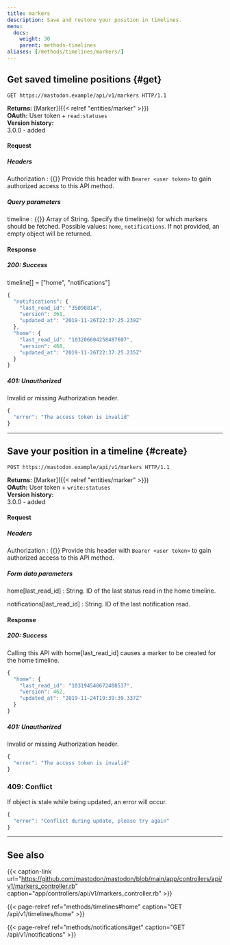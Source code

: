 ```yaml
---
title: markers
description: Save and restore your position in timelines.
menu:
  docs:
    weight: 30
    parent: methods-timelines
aliases: [/methods/timelines/markers/]
---
```


## Get saved timeline positions {#get}

```http
GET https://mastodon.example/api/v1/markers HTTP/1.1
```

**Returns:** [Marker]({{< relref "entities/marker" >}})\
**OAuth:** User token + `read:statuses`\
**Version history:**\
3.0.0 - added

#### Request

##### Headers

Authorization 
: {{<required>}} Provide this header with `Bearer <user token>` to gain authorized access to this API method.

##### Query parameters

timeline
: {{<required>}} Array of String. Specify the timeline(s) for which markers should be fetched. Possible values: `home`, `notifications`. If not provided, an empty object will be returned.

#### Response
##### 200: Success

timeline[] = ["home", "notifications"]

```javascript
{
  "notifications": {
    "last_read_id": "35098814",
    "version": 361,
    "updated_at": "2019-11-26T22:37:25.239Z"
  },
  "home": {
    "last_read_id": "103206604258487607",
    "version": 468,
    "updated_at": "2019-11-26T22:37:25.235Z"
  }
}
```

##### 401: Unauthorized

Invalid or missing Authorization header.

```javascript
{
  "error": "The access token is invalid"
}
```

---

## Save your position in a timeline {#create}

```http
POST https://mastodon.example/api/v1/markers HTTP/1.1
```

**Returns:** [Marker]({{< relref "entities/marker" >}})\
**OAuth:** User token + `write:statuses`\
**Version history:**\
3.0.0 - added

#### Request

##### Headers

Authorization 
: {{<required>}} Provide this header with `Bearer <user token>` to gain authorized access to this API method.

##### Form data parameters

home[last_read_id]
: String. ID of the last status read in the home timeline.

notifications[last_read_id]
: String. ID of the last notification read.

#### Response
##### 200: Success

Calling this API with home[last_read_id] causes a marker to be created for the home timeline.

```javascript
{
  "home": {
    "last_read_id": "103194548672408537",
    "version": 462,
    "updated_at": "2019-11-24T19:39:39.337Z"
  }
}
```

##### 401: Unauthorized

Invalid or missing Authorization header.

```javascript
{
  "error": "The access token is invalid"
}
```

### 409: Conflict

If object is stale while being updated, an error will occur.

```javascript
{
  "error": "Conflict during update, please try again"
}
```

---

## See also

{{< caption-link url="https://github.com/mastodon/mastodon/blob/main/app/controllers/api/v1/markers_controller.rb" caption="app/controllers/api/v1/markers_controller.rb" >}}

{{< page-relref ref="methods/timelines#home" caption="GET /api/v1/timelines/home" >}}

{{< page-relref ref="methods/notifications#get" caption="GET /api/v1/notifications" >}}